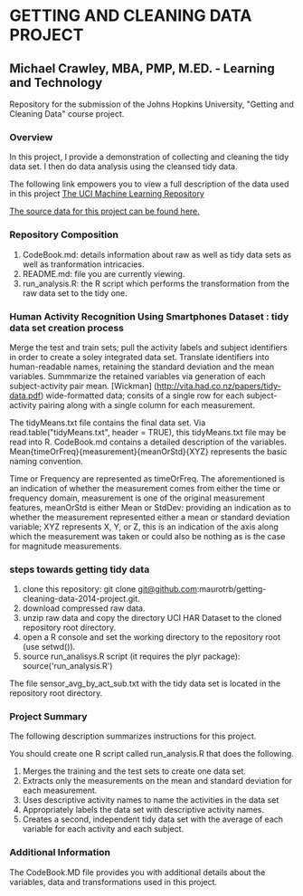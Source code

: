 # GETTING AND CLEANING DATA PROJECT

## Michael Crawley, MBA, PMP, M.ED. - Learning and Technology

Repository for the submission of the Johns Hopkins University, "Getting and Cleaning Data" course project.

### Overview
In this project, I provide a demonstration of collecting and cleaning the tidy data set. I then do data analysis using the cleansed tidy data.

The following link empowers you to view a full description of the data used in this project 
[The UCI Machine Learning Repository](http://archive.ics.uci.edu/ml/datasets/Human+Activity+Recognition+Using+Smartphones)

[The source data for this project can be found here.](https://d396qusza40orc.cloudfront.net/getdata%2Fprojectfiles%2FUCI%20HAR%20Dataset.zip)

### Repository Composition
1. CodeBook.md: details information about raw as well as tidy data sets as well as tranformation intricacies.
2. README.md: file you are currently viewing.
3. run_analysis.R: the R script which performs the transformation from the raw data set to the tidy one.

### Human Activity Recognition Using Smartphones Dataset : tidy data set creation process
Merge the test and train sets; pull the activity labels and subject identifiers in order to create a soley integrated data set. 
Translate identifiers into human-readable names, retaining the standard deviation and the mean variables.  Summmarize the retained variables via generation of each subject-activity pair mean.  [Wickman] (http://vita.had.co.nz/papers/tidy-data.pdf) wide-formatted data; consits of a single row for each subject-activity pairing along with a single column for each measurement.

The tidyMeans.txt file contains the final data set.  Via read.table("tidyMeans.txt", header = TRUE), this tidyMeans.txt file may be read into R. CodeBook.md contains a detailed description of the variables. Mean{timeOrFreq}{measurement}{meanOrStd}{XYZ} represents the basic naming convention.

Time or Frequency are represented as timeOrFreq.  The aforementioned is an indication of whether the measurement comes from either the time or frequency domain, measurement is one of the original measurement features, meanOrStd is either Mean or StdDev: providing an indication as to whether the measurement represented either a mean or standard deviation variable; XYZ represents X, Y, or Z, this is an indication of  the axis along which the measurement was taken or could also be nothing as is the case for magnitude measurements.

### steps towards getting tidy data
1. clone this repository: git clone git@github.com:maurotrb/getting-cleaning-data-2014-project.git.
2. download compressed raw data.
3. unzip raw data and copy the directory UCI HAR Dataset to the cloned repository root directory.
4. open a R console and set the working directory to the repository root (use setwd()).
5. source run_analisys.R script (it requires the plyr package): source('run_analysis.R')

 The file sensor_avg_by_act_sub.txt with the tidy data set is located in the repository root directory.

### Project Summary
The following description summarizes instructions for this project.

You should create one R script called run_analysis.R that does the following. 
1. Merges the training and the test sets to create one data set.
2. Extracts only the measurements on the mean and standard deviation for each measurement. 
3. Uses descriptive activity names to name the activities in the data set
4. Appropriately labels the data set with descriptive activity names.  
5. Creates a second, independent tidy data set with the average of each variable for each activity and each subject. 

### Additional Information
The CodeBook.MD file provides you with additional details about the variables, data and transformations used in this project.

